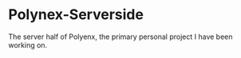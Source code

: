 # Polynex-Serverside
The server half of Polyenx, the primary personal project I have been working on.
